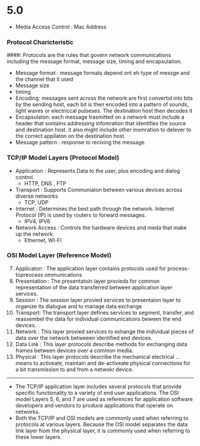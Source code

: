 # 5.0
- Media Access Control : Mac Address

### Protocol Charicteristic 
####: Protocols are the rules that govern network communications including the message format, message size, timing and encapsulation.
- Message format : message formats depend ont eh type of messge and the channel that it used
- Message size
- timing
- Encoding: messages sent across the network are first convertid into bits by the sending host, each bit is then encoded into a pattern of
sounds, light waves or electriccal pulseses. The destination host then decodes it
- Encapsulaton: each message trasmitted on a network must include a header that sontains addressing infomration that identifies the source
and destination host. it also might include other inomration to delever to the correct appilaton on the destination host.
- Message pattern : response to reciving the message.

### TCP/IP Model Layers (Protocol Model)
- Application : Represents Data to the user, plus encoding and dialog control.
  - HTTP, DNS , FTP
- Transport : Supports Communiaton between various devices across diverse networks
  - TCP, UDP
- Internet : Determines the best path through the network. Internet Protocol (IP) is used by routers to forward messages.
  - IPV4, IPV6
- Network Access : Controls the hardware devices and meda that make up the network.
  - Ethernet, WI-FI

### OSI Model Layer (Reference Model)
7. Applicaton : The application layer contains protocols used for process-topreocess ommunications
6. Presentation : The presentatoin layer provieds for common representation of the data transferred between application layer services.
5. Session : The session layer provied services to presentaion layer to organize its dialogue and to manage data exchange
4. Transport: The transport layer defines services to segment, transfer, and reassembel the data for individual communications beween the end devices.
3. Network : This layer provied services to exhange the individual pieces of data over the network betweeen identified end devices.
2. Data Link : This layer protocols describe methods for exchanging data frames between devices over a common media.
1. Physical : This layer protocols describe the mechanical electrical ... means to activeate, maintain and de-activeate physical connections for a bit transmission to and from a netwokr device.   


-----
- The TCP/IP application layer includes several protocols that provide specific functionality to a variety of end user applications. The OSI model Layers 5, 6, and 7 are used as references for application software developers and vendors to produce applications that operate on networks.
- Both the TCP/IP and OSI models are commonly used when referring to protocols at various layers. Because the OSI model separates the data link layer from the physical layer, it is commonly used when referring to these lower layers.
